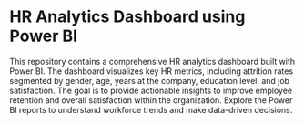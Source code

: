 # HR Analytics Dashboard using Power BI
This repository contains a comprehensive HR analytics dashboard built with Power BI. The dashboard visualizes key HR metrics, including attrition rates segmented by gender, age, years at the company, education level, and job satisfaction. The goal is to provide actionable insights to improve employee retention and overall satisfaction within the organization. Explore the Power BI reports to understand workforce trends and make data-driven decisions.
